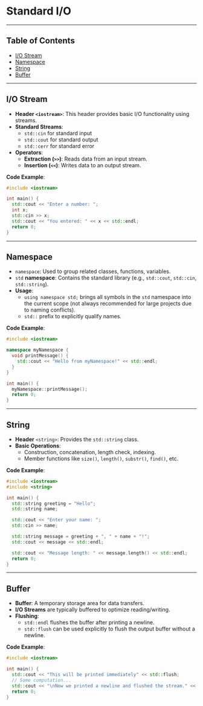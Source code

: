 # Standard I/O

---

## Table of Contents

- [I/O Stream](#io-stream)
- [Namespace](#namespace)
- [String](#string)
- [Buffer](#buffer)

---

## I/O Stream

- **Header `<iostream>`**: This header provides basic I/O functionality using streams.
- **Standard Streams**:
  - `std::cin` for standard input
  - `std::cout` for standard output
  - `std::cerr` for standard error
- **Operators**:
  - **Extraction (`>>`)**: Reads data from an input stream.
  - **Insertion (`<<`)**: Writes data to an output stream.

**Code Example**:

```cpp
#include <iostream>

int main() {
  std::cout << "Enter a number: ";
  int x;
  std::cin >> x;
  std::cout << "You entered: " << x << std::endl;
  return 0;
}
```

---

## Namespace

- `namespace`: Used to group related classes, functions, variables.
- `std` **namespace**: Contains the standard library (e.g., `std::cout`, `std::cin`, `std::string`).
- **Usage**:
  - `using namespace std;` brings all symbols in the `std` namespace into the current scope (not always recommended for large projects due to naming conflicts).
  - `std::` prefix to explicitly qualify names.

**Code Example**:

```cpp
#include <iostream>

namespace myNamespace {
  void printMessage() {
    std::cout << "Hello from myNamespace!" << std::endl;
  }
}

int main() {
  myNamespace::printMessage();
  return 0;
}
```

---

## String

- **Header** `<string>`: Provides the `std::string` class.
- **Basic Operations**:
  - Construction, concatenation, length check, indexing.
  - Member functions like `size()`, `length()`, `substr()`, `find()`, etc.

**Code Example**:

```cpp
#include <iostream>
#include <string>

int main() {
  std::string greeting = "Hello";
  std::string name;

  std::cout << "Enter your name: ";
  std::cin >> name;

  std::string message = greeting + ", " + name + "!";
  std::cout << message << std::endl;

  std::cout << "Message length: " << message.length() << std::endl;
  return 0;
}
```

---

## Buffer

- **Buffer**: A temporary storage area for data transfers.
- **I/O Streams** are typically buffered to optimize reading/writing.
- **Flushing**:
  - `std::endl` flushes the buffer after printing a newline.
  - `std::flush` can be used explicitly to flush the output buffer without a newline.

**Code Example**:

```cpp
#include <iostream>

int main() {
  std::cout << "This will be printed immediately" << std::flush;
  // Some computation...
  std::cout << "\nNow we printed a newline and flushed the stream." << std::endl;
  return 0;
}
```
